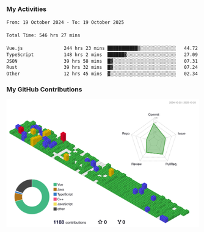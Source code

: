 ### My Activities

<!--START_SECTION:waka-->

```txt
From: 19 October 2024 - To: 19 October 2025

Total Time: 546 hrs 27 mins

Vue.js               244 hrs 23 mins ███████████▒░░░░░░░░░░░░░   44.72 %
TypeScript           148 hrs 2 mins  ██████▓░░░░░░░░░░░░░░░░░░   27.09 %
JSON                 39 hrs 58 mins  █▓░░░░░░░░░░░░░░░░░░░░░░░   07.31 %
Rust                 39 hrs 32 mins  █▓░░░░░░░░░░░░░░░░░░░░░░░   07.24 %
Other                12 hrs 45 mins  ▓░░░░░░░░░░░░░░░░░░░░░░░░   02.34 %
```

<!--END_SECTION:waka-->

### My GitHub Contributions

![](./profile-3d-contrib/profile-gitblock.svg)
